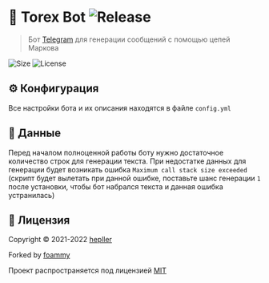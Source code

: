 # 🧠 Torex Bot ![Release](https://img.shields.io/github/v/release/foammys/torex-bot)

> Бот [Telegram](https://telegram.org) для генерации сообщений с помощью цепей Маркова

![Size](https://img.shields.io/github/repo-size/foammys/torex-bot)
![License](https://img.shields.io/github/license/foammys/torex-bot)

## ⚙ Конфигурация

Все настройки бота и их описания находятся в файле `config.yml`

## 💾 Данные

Перед началом полноценной работы боту нужно достаточное количество строк для генерации текста. При недостатке данных для генерации будет возникать ошибка `Maximum call stack size exceeded` (скрипт будет вылетать при данной ошибке, поставьте шанс генерации `1` после установки, чтобы бот набрался текста и данная ошибка устранилась)

## 📄 Лицензия

Copyright © 2021-2022 [hepller](https://github.com/hepller)

Forked by [foammy](https://github.com/foammys)

Проект распространяется под лицензией [MIT](license)

